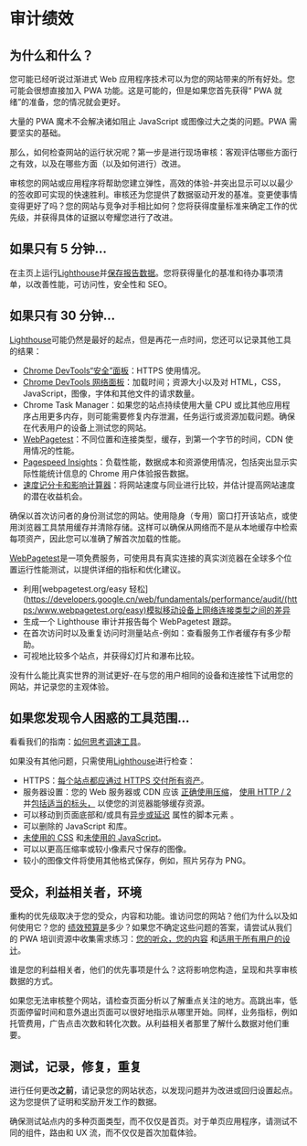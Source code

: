 # 审计绩效

## 为什么和什么？

您可能已经听说过渐进式 Web 应用程序技术可以为您的网站带来的所有好处。您可能会很想直接加入 PWA 功能。这是可能的，但是如果您首先获得“ PWA 就绪”的准备，您的情况就会更好。

大量的 PWA 魔术不会解决诸如阻止 JavaScript 或图像过大之类的问题。PWA 需要坚实的基础。

那么，如何检查网站的运行状况呢？第一步是进行现场审核：客观评估哪些方面行之有效，以及在哪些方面（以及如何进行）改进。

审核您的网站或应用程序将帮助您建立弹性，高效的体验-并突出显示可以以最少的签收即可实现的快速胜利。审核还为您提供了数据驱动开发的基准。变更使事情变得更好了吗？您的网站与竞争对手相比如何？您将获得度量标准来确定工作的优先级，并获得具体的证据以夸耀您进行了改进。

## 如果只有 5 分钟...

在主页上运行[Lighthouse](https://developers.google.cn/web/tools/lighthouse)并[保存报告数据](https://developers.google.cn/web/tools/lighthouse#gists)。您将获得量化的基准和待办事项清单，以改善性能，可访问性，安全性和 SEO。

## 如果只有 30 分钟...

[Lighthouse](https://developers.google.cn/web/tools/lighthouse)可能仍然是最好的起点，但是再花一点时间，您还可以记录其他工具的结果：

- [Chrome DevTools“安全”面板](https://developers.google.cn/web/tools/chrome-devtools/security)：HTTPS 使用情况。
- [Chrome DevTools 网络面板](https://developers.google.cn/web/tools/chrome-devtools/network-performance)：加载时间；资源大小以及对 HTML，CSS，JavaScript，图像，字体和其他文件的请求数量。
- Chrome Task Manager：如果您的站点持续使用大量 CPU 或比其他应用程序占用更多内存，则可能需要修复内存泄漏，任务运行或资源加载问题。确保在代表用户的设备上测试您的网站。
- [WebPagetest](https://www.webpagetest.org/easy)：不同位置和连接类型，缓存，到第一个字节的时间，CDN 使用情况的性能。
- [Pagespeed Insights](https://developers.google.cn/speed/pagespeed/insights)：负载性能，数据成本和资源使用情况，包括突出显示实际性能统计信息的 Chrome 用户体验报告数据。
- [速度记分卡和影响计算器](https://www.thinkwithgoogle.com/feature/mobile/)：将网站速度与同业进行比较，并估计提高网站速度的潜在收益机会。

确保以首次访问者的身份测试您的网站。使用隐身（专用）窗口打开该站点，或使用浏览器工具禁用缓存并清除存储。这样可以确保从网络而不是从本地缓存中检索每项资产，因此您可以准确了解首次加载的性能。

[WebPagetest](https://www.webpagetest.org/)是一项免费服务，可使用具有真实连接的真实浏览器在全球多个位置运行性能测试，以提供详细的指标和优化建议。

- 利用[webpagetest.org/easy 轻松](https://developers.google.cn/web/fundamentals/performance/audit/(https:/www.webpagetest.org/easy)模拟移动设备上网络连接类型之间的差异
- 生成一个 Lighthouse 审计并报告每个 WebPagetest 跟踪。
- 在首次访问时以及重复访问时测量站点-例如：查看服务工作者缓存有多少帮助。
- 可视地比较多个站点，并获得幻灯片和瀑布比较。

没有什么能比真实世界的测试更好-在与您的用户相同的设备和连接性下试用您的网站，并记录您的主观体验。

## 如果您发现令人困惑的工具范围...

看看我们的指南：[如何思考调速工具](https://developers.google.cn/web/fundamentals/performance/speed-tools)。

如果没有其他问题，只需使用[Lighthouse](https://developers.google.cn/web/tools/lighthouse)进行检查：

- HTTPS：[每个站点都应通过 HTTPS 交付所有资产](https://developers.google.cn/web/fundamentals/security/encrypt-in-transit/why-https)。
- 服务器设置：您的 Web 服务器或 CDN 应该 [正确使用压缩](https://developers.google.cn/web/fundamentals/performance/optimizing-content-efficiency/optimize-encoding-and-transfer)， [使用 HTTP / 2](https://developers.google.cn/web/fundamentals/performance/http2)并[包括适当的标头，](https://developers.google.cn/web/fundamentals/performance/optimizing-content-efficiency/http-caching) 以使您的浏览器能够缓存资源。
- 可以移动到页面底部和/或具有[异步或延迟](http://peter.sh/experiments/asynchronous-and-deferred-javascript-execution-explained/) 属性的脚本元素 。
- 可以删除的 JavaScript 和库。
- [未使用的 CSS](https://umaar.com/dev-tips/121-css-coverage/) 和[未使用的 JavaScript](https://developers.google.cn/web/updates/2017/04/devtools-release-notes)。
- 可以以更高压缩率或较小像素尺寸保存的图像。
- 较小的图像文件将使用其他格式保存，例如，照片另存为 PNG。

## 受众，利益相关者，环境

重构的优先级取决于您的受众，内容和功能。谁访问您的网站？他们为什么以及如何使用它？您的 [绩效预算是](https://www.performancebudget.io/)多少？如果您不确定这些问题的答案，请尝试从我们的 PWA 培训资源中收集需求练习：[您的听众，您的内容](https://developers.google.cn/web/ilt/pwa/your-audience-your-content) 和[适用于所有用户的设计](https://developers.google.cn/web/ilt/pwa/design-for-all-your-users)。

谁是您的利益相关者，他们的优先事项是什么？这将影响您构造，呈现和共享审核数据的方式。

如果您无法审核整个网站，请检查页面分析以了解重点关注的地方。高跳出率，低页面停留时间和意外退出页面可以很好地指示从哪里开始。同样，业务指标，例如托管费用，广告点击次数和转化次数。从利益相关者那里了解什么数据对他们重要。

## 测试，记录，修复，重复

进行任何更改**之前**，请记录您的网站状态，以发现问题并为改进或回归设置起点。这为您提供了证明和奖励开发工作的数据。

确保测试站点内的多种页面类型，而不仅仅是首页。对于单页应用程序，请测试不同的组件，路由和 UX 流，而不仅仅是首次加载体验。
